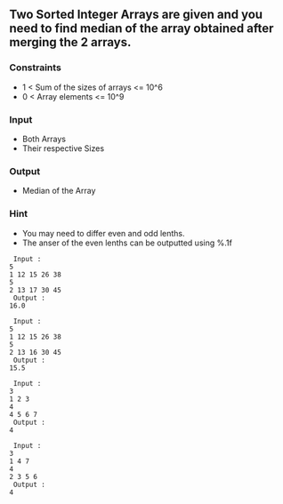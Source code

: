 ## Two Sorted Integer Arrays are given and you need to find median of the array obtained after merging the 2 arrays.

### Constraints

- 1 < Sum of the sizes of arrays <= 10^6
- 0 < Array elements <= 10^9

### Input

- Both Arrays
- Their respective Sizes

### Output

- Median of the Array

### Hint

- You may need to differ even and odd lenths.
- The anser of the even lenths can be outputted using %.1f

```
 Input : 
5
1 12 15 26 38
5
2 13 17 30 45
 Output :
16.0
      
 Input : 
5
1 12 15 26 38
5
2 13 16 30 45
 Output :
15.5
      
 Input :
3
1 2 3
4
4 5 6 7
 Output :
4

 Input :
3
1 4 7
4
2 3 5 6
 Output :
4
```
